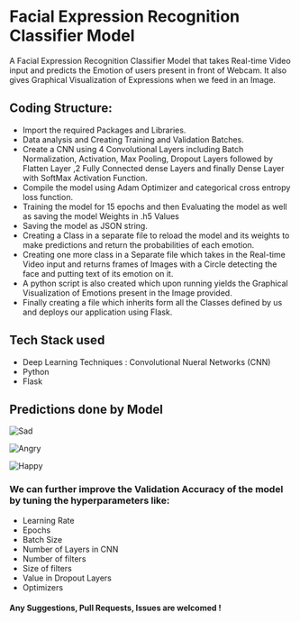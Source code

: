# Facial Expression Recognition Classifier Model

A Facial Expression Recognition Classifier Model that takes
Real-time Video input and predicts the Emotion of users present in front of
Webcam. It also gives Graphical Visualization of Expressions when we feed in an
Image.


## Coding Structure:

- Import the required Packages and Libraries.
- Data analysis and Creating Training and Validation Batches.
- Create a CNN using 4 Convolutional Layers including Batch Normalization,
Activation, Max Pooling, Dropout Layers followed by Flatten Layer ,2 Fully
Connected dense Layers and finally Dense Layer with SoftMax Activation
Function.
- Compile the model using Adam Optimizer and categorical cross entropy
loss function.
- Training the model for 15 epochs and then Evaluating the model as well as
saving the model Weights in .h5 Values
- Saving the model as JSON string.
- Creating a Class in a separate file to reload the model and its weights to
make predictions and return the probabilities of each emotion.
- Creating one more class in a Separate file which takes in the Real-time
Video input and returns frames of Images with a Circle detecting the face
and putting text of its emotion on it.
- A python script is also created which upon running yields the Graphical
Visualization of Emotions present in the Image provided.
- Finally creating a file which inherits form all the Classes defined by us and
deploys our application using Flask.


## Tech Stack used 
- Deep Learning Techniques : Convolutional Nueral Networks (CNN)
- Python
- Flask



## Predictions done by Model

![Sad](https://github.com/SanjayMarreddi/Facial-Expression-Recognition-Classifier-Model/blob/master/Final%20Project/Predictions/sad.png)

![Angry](https://github.com/SanjayMarreddi/Facial-Expression-Recognition-Classifier-Model/blob/master/Final%20Project/Predictions/angry.png)

![Happy](https://github.com/SanjayMarreddi/Facial-Expression-Recognition-Classifier-Model/blob/master/Final%20Project/Predictions/happy.png)





### We can further improve the Validation Accuracy of the model by tuning the hyperparameters like:
- Learning Rate
- Epochs
- Batch Size
- Number of Layers in CNN
- Number of filters
- Size of filters
- Value in Dropout Layers
- Optimizers

#### Any Suggestions, Pull Requests, Issues are welcomed !
